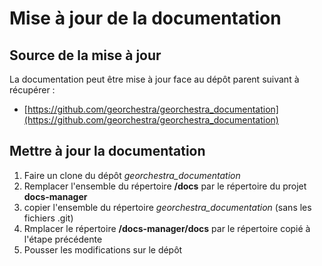 # Mise à jour de la documentation

## Source de la mise à jour

La documentation peut être mise à jour face au dépôt parent suivant à récupérer : 

- [https://github.com/georchestra/georchestra_documentation](https://github.com/georchestra/georchestra_documentation)


## Mettre à jour la documentation

1. Faire un clone du dépôt *georchestra_documentation*
2. Remplacer l'ensemble du répertoire **/docs** par le répertoire du projet **docs-manager**
3. copier l'ensemble du répertoire *georchestra_documentation* (sans les fichiers .git)
4. Rmplacer le répertoire **/docs-manager/docs** par le répertoire copié à l'étape précédente
5. Pousser les modifications sur le dépôt
